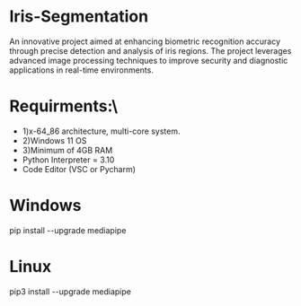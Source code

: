 # Iris-Segmentation
An innovative project aimed at enhancing biometric recognition accuracy through precise detection and analysis of iris regions. The project leverages advanced image processing techniques to improve security and diagnostic applications in real-time environments.
#
# Requirments:\
* 1)x-64_86 architecture, multi-core system.
* 2)Windows 11 OS
* 3)Minimum of 4GB RAM
* Python Interpreter = 3.10
* Code Editor (VSC or Pycharm)
#
# Windows
pip install --upgrade mediapipe 
# Linux
pip3 install --upgrade mediapipe
